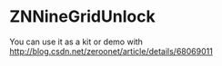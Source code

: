 # ZNNineGridUnlock
You can use it as a kit or demo with http://blog.csdn.net/zeroonet/article/details/68069011
